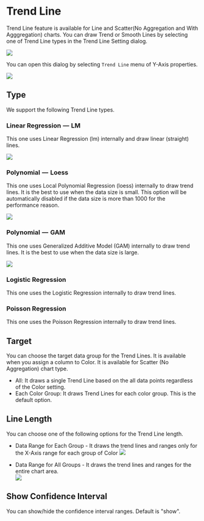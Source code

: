 # Trend Line

Trend Line feature is available for Line and Scatter(No Aggregation and With Agggregation) charts. You can draw Trend or Smooth Lines by selecting one of Trend Line types in the Trend Line Setting dialog. 

![](images/trend-dialog.png)

You can open this dialog by selecting `Trend Line` menu of Y-Axis properties. 

![](images/trend-toggle.png)


## Type

We support the following Trend Line types.

### Linear Regression  —  LM

This one uses Linear Regression (lm) internally and draw linear (straight) lines.

![](images/trend-liner.png)


### Polynomial  —  Loess

This one uses Local Polynomial Regression (loess) internally to draw trend lines. It is the best to use when the data size is small. This option will be automatically disabled if the data size is more than 1000 for the performance reason.  

![](images/trend-loess.png)

### Polynomial  —  GAM

This one uses Generalized Additive Model (GAM) internally to draw trend lines. It is the best to use when the data size is large.

![](images/trend-gam.png)


### Logistic Regression

This one uses the Logistic Regression internally to draw trend lines. 

### Poisson Regression

This one uses the Poisson Regression internally to draw trend lines. 



## Target 

You can choose the target data group for the Trend Lines. It is available when you assign a column to Color. It is available for Scatter (No Aggregation) chart type.

* All: It draws a single Trend Line based on the all data points regardless of the Color setting. 
* Each Color Group: It draws Trend Lines for each color group. This is the default option.

## Line Length 

You can choose one of the following options for the Trend Line length. 

* Data Range for Each Group - It draws the trend lines and ranges only for the X-Axis range for each group of Color
![](images/trend-length-each-group.png)

* Data Range for All Groups - It draws the trend lines and ranges for the entire chart area.  
![](images/trend-length-all-groups.png)

## Show Confidence Interval 

You can show/hide the confidence interval ranges. Default is "show".


